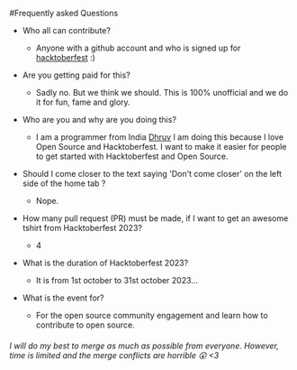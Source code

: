 
#Frequently asked Questions

- Who all can contribute?
  - Anyone with a github account and who is signed up for
[hacktoberfest](https://hacktoberfest.digitalocean.com/) :)
- Are you getting paid for this?
  - Sadly no. But we think we should. This is 100% unofficial and we do it for fun, fame and glory.
- Who are you and why are you doing this?
  - I am a programmer from India [Dhruv](https://www.linkedin.com/in/dhruvpandey08/) I am doing this because I love Open Source and Hacktoberfest. I want to make it easier for people to get started with Hacktoberfest and Open Source.

- Should I come closer to the text saying 'Don't come closer' on the left side of the home tab ?
  - Nope.
- How many pull request (PR) must be made, if I want to get an awesome tshirt from Hacktoberfest 2023?
  - 4
- What is the duration of Hacktoberfest 2023?
  - It is from 1st october to 31st october 2023...
- What is the event for?
  - For the open source community engagement and learn how to contribute to open source.

###### *I will do my best to merge as much as possible from everyone. However, time is limited and the merge conflicts are horrible :astonished: <3*
